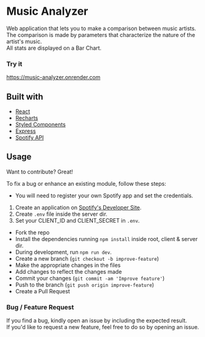 # Music Analyzer
Web application that lets you to make a comparison between music artists. <br/>
The comparison is made by parameters that characterize the nature of the artist's music. <br/>
All stats are displayed on a Bar Chart.  <br/>


### Try it
https://music-analyzer.onrender.com

## Built with 

- [React](https://reactjs.org/)
- [Recharts](https://recharts.org/en-US/)
- [Styled Components](https://styled-components.com/)
- [Express](https://expressjs.com/)
- [Spotify API](https://developer.spotify.com/)

## Usage
Want to contribute? Great!

To fix a bug or enhance an existing module, follow these steps:

- You will need to register your own Spotify app and set the credentials.<br/>
1. Create an application on [Spotify's Developer Site](https://developer.spotify.com/my-applications/).<br/>
2. Create `.env` file inside the server dir.<br/>
3. Set your CLIENT_ID and CLIENT_SECRET in `.env`.<br/>
- Fork the repo
- Install the dependencies running `npm install` inside  root, client & server dir.
- During development, run `npm run dev`.
- Create a new branch (`git checkout -b improve-feature`)
- Make the appropriate changes in the files
- Add changes to reflect the changes made
- Commit your changes (`git commit -am 'Improve feature'`)
- Push to the branch (`git push origin improve-feature`)
- Create a Pull Request 

### Bug / Feature Request

If you find a bug, kindly open an issue by including the expected result.<br/>
If you'd like to request a new feature, feel free to do so by opening an issue.<br/>
